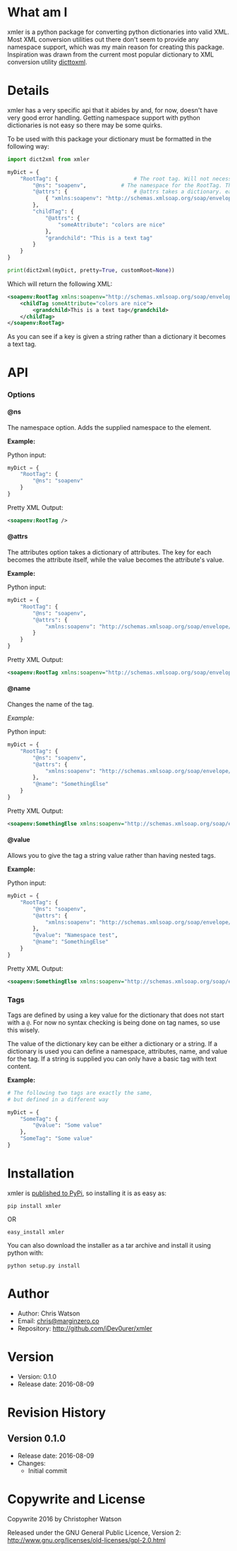 # What am I

xmler is a python package for converting python dictionaries into valid XML. Most XML conversion utilities out there don't seem to provide any namespace support, which was my main reason for creating this package. Inspiration was drawn from the current most popular dictionary to  XML conversion utility [dicttoxml](https://github.com/quandyfactory/dicttoxml).

# Details

xmler has a very specific api that it abides by and, for now, doesn't have very good error handling. Getting namespace support with python dictionaries is not easy so there may be some quirks.

To be used with this package your dictionary must be formatted in the following way:

```python
import dict2xml from xmler

myDict = {
	"RootTag": {						# The root tag. Will not necessarily be root. (see #customRoot)
		"@ns": "soapenv",			# The namespace for the RootTag. The RootTag will appear as <soapenv:RootTag ...>
		"@attrs": {						# @attrs takes a dictionary. each key-value pair will become an attribute
			{ "xmlns:soapenv": "http://schemas.xmlsoap.org/soap/envelope/" }
		},
		"childTag": {
			"@attrs": {
				"someAttribute": "colors are nice"
			},
			"grandchild": "This is a text tag"
		}
	}
}

print(dict2xml(myDict, pretty=True, customRoot=None))
```

Which will return the following XML:

```xml
<soapenv:RootTag xmlns:soapenv="http://schemas.xmlsoap.org/soap/envelope/">
	<childTag someAttribute="colors are nice">
		<grandchild>This is a text tag</grandchild>
	</childTag>
</soapenv:RootTag>
```

As you can see if a key is given a string rather than a dictionary it becomes a text tag.

# API

### Options

#### @ns

The namespace option. Adds the supplied namespace to the element.

**Example:**

Python input:
```python
myDict = {
	"RootTag": {
		"@ns": "soapenv"
	}
}
```

Pretty XML Output:
```xml
<soapenv:RootTag />
```

#### @attrs

The attributes option takes a dictionary of attributes. The key for each becomes the attribute itself, while the value becomes the attribute's value.

**Example:**

Python input:
```python
myDict = {
	"RootTag": {
		"@ns": "soapenv",
		"@attrs": {
			"xmlns:soapenv": "http://schemas.xmlsoap.org/soap/envelope/"
		}
	}
}
```

Pretty XML Output:
```xml
<soapenv:RootTag xmlns:soapenv="http://schemas.xmlsoap.org/soap/envelope/" />
```

#### @name

Changes the name of the tag.

*Example:*

Python input:
```python
myDict = {
	"RootTag": {
		"@ns": "soapenv",
		"@attrs": {
			"xmlns:soapenv": "http://schemas.xmlsoap.org/soap/envelope/"
		},
		"@name": "SomethingElse"
	}
}
```

Pretty XML Output:
```xml
<soapenv:SomethingElse xmlns:soapenv="http://schemas.xmlsoap.org/soap/envelope/" />
```

#### @value

Allows you to give the tag a string value rather than having nested tags.

**Example:**

Python input:
```python
myDict = {
	"RootTag": {
		"@ns": "soapenv",
		"@attrs": {
			"xmlns:soapenv": "http://schemas.xmlsoap.org/soap/envelope/"
		},
		"@value": "Namespace test",
		"@name": "SomethingElse"
	}
}
```

Pretty XML Output:
```xml
<soapenv:SomethingElse xmlns:soapenv="http://schemas.xmlsoap.org/soap/envelope/">Namespace test</soapenv:SomethingElse>
```

### Tags

Tags are defined by using a key value for the dictionary that does not start with a `@`. For now no syntax checking is being done on tag names, so use this wisely.

The value of the dictionary key can be either a dictionary or a string. If a dictionary is used you can define a namespace, attributes, name, and value for the tag. If a string is supplied you can only have a basic tag with text content.

**Example:**

```python
# The following two tags are exactly the same,
# but defined in a different way

myDict = {
	"SomeTag": {
		"@value": "Some value"
	},
	"SomeTag": "Some value"
}
```

# Installation

xmler is [published to PyPi](https://pypi.python.org/pypi/xmler), so installing it is as easy as:

```shell
pip install xmler
```

OR

```shell
easy_install xmler
```

You can also download the installer as a tar archive and install it using python with:

```shell
python setup.py install
```

# Author

+ Author: Chris Watson
+ Email: chris@marginzero.co
+ Repository: http://github.com/iDev0urer/xmler

# Version

+ Version: 0.1.0
+ Release date: 2016-08-09

# Revision History

## Version 0.1.0
+ Release date: 2016-08-09
+ Changes:
	- Initial commit

# Copywrite and License

Copywrite 2016 by Christopher Watson

Released under the GNU General Public Licence, Version 2:
http://www.gnu.org/licenses/old-licenses/gpl-2.0.html
